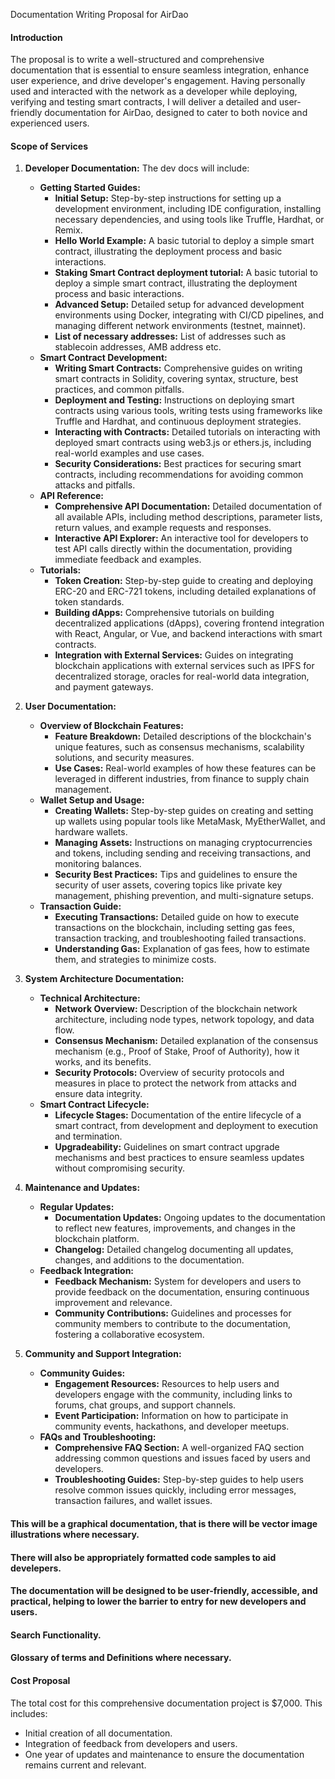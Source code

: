 Documentation Writing Proposal for AirDao

#### Introduction

The proposal is to write a well-structured and comprehensive documentation that is essential to ensure seamless integration, enhance user experience, and drive developer's engagement.
Having personally used and interacted with the network as a developer while deploying, verifying and testing smart contracts, I will deliver a detailed and user-friendly documentation for AirDao, designed to cater to both novice and experienced users.

#### Scope of Services

1. **Developer Documentation:**
   The dev docs will include:

   - **Getting Started Guides:**
     - **Initial Setup:** Step-by-step instructions for setting up a development environment, including IDE configuration, installing necessary dependencies, and using tools like Truffle, Hardhat, or Remix.
     - **Hello World Example:** A basic tutorial to deploy a simple smart contract, illustrating the deployment process and basic interactions.
     - **Staking Smart Contract deployment tutorial:** A basic tutorial to deploy a simple smart contract, illustrating the deployment process and basic interactions.
     - **Advanced Setup:** Detailed setup for advanced development environments using Docker, integrating with CI/CD pipelines, and managing different network environments (testnet, mainnet).
     - **List of necessary addresses:** List of addresses such as stablecoin addresses, AMB address etc.
   - **Smart Contract Development:**
     - **Writing Smart Contracts:** Comprehensive guides on writing smart contracts in Solidity, covering syntax, structure, best practices, and common pitfalls.
     - **Deployment and Testing:** Instructions on deploying smart contracts using various tools, writing tests using frameworks like Truffle and Hardhat, and continuous deployment strategies.
     - **Interacting with Contracts:** Detailed tutorials on interacting with deployed smart contracts using web3.js or ethers.js, including real-world examples and use cases.
     - **Security Considerations:** Best practices for securing smart contracts, including recommendations for avoiding common attacks and pitfalls.
   - **API Reference:**
     - **Comprehensive API Documentation:** Detailed documentation of all available APIs, including method descriptions, parameter lists, return values, and example requests and responses.
     - **Interactive API Explorer:** An interactive tool for developers to test API calls directly within the documentation, providing immediate feedback and examples.
   - **Tutorials:**
     - **Token Creation:** Step-by-step guide to creating and deploying ERC-20 and ERC-721 tokens, including detailed explanations of token standards.
     - **Building dApps:** Comprehensive tutorials on building decentralized applications (dApps), covering frontend integration with React, Angular, or Vue, and backend interactions with smart contracts.
     - **Integration with External Services:** Guides on integrating blockchain applications with external services such as IPFS for decentralized storage, oracles for real-world data integration, and payment gateways.

2. **User Documentation:**

   - **Overview of Blockchain Features:**
     - **Feature Breakdown:** Detailed descriptions of the blockchain's unique features, such as consensus mechanisms, scalability solutions, and security measures.
     - **Use Cases:** Real-world examples of how these features can be leveraged in different industries, from finance to supply chain management.
   - **Wallet Setup and Usage:**
     - **Creating Wallets:** Step-by-step guides on creating and setting up wallets using popular tools like MetaMask, MyEtherWallet, and hardware wallets.
     - **Managing Assets:** Instructions on managing cryptocurrencies and tokens, including sending and receiving transactions, and monitoring balances.
     - **Security Best Practices:** Tips and guidelines to ensure the security of user assets, covering topics like private key management, phishing prevention, and multi-signature setups.
   - **Transaction Guide:**
     - **Executing Transactions:** Detailed guide on how to execute transactions on the blockchain, including setting gas fees, transaction tracking, and troubleshooting failed transactions.
     - **Understanding Gas:** Explanation of gas fees, how to estimate them, and strategies to minimize costs.

3. **System Architecture Documentation:**

   - **Technical Architecture:**
     - **Network Overview:** Description of the blockchain network architecture, including node types, network topology, and data flow.
     - **Consensus Mechanism:** Detailed explanation of the consensus mechanism (e.g., Proof of Stake, Proof of Authority), how it works, and its benefits.
     - **Security Protocols:** Overview of security protocols and measures in place to protect the network from attacks and ensure data integrity.
   - **Smart Contract Lifecycle:**
     - **Lifecycle Stages:** Documentation of the entire lifecycle of a smart contract, from development and deployment to execution and termination.
     - **Upgradeability:** Guidelines on smart contract upgrade mechanisms and best practices to ensure seamless updates without compromising security.

4. **Maintenance and Updates:**

   - **Regular Updates:**
     - **Documentation Updates:** Ongoing updates to the documentation to reflect new features, improvements, and changes in the blockchain platform.
     - **Changelog:** Detailed changelog documenting all updates, changes, and additions to the documentation.
   - **Feedback Integration:**
     - **Feedback Mechanism:** System for developers and users to provide feedback on the documentation, ensuring continuous improvement and relevance.
     - **Community Contributions:** Guidelines and processes for community members to contribute to the documentation, fostering a collaborative ecosystem.

5. **Community and Support Integration:**
   - **Community Guides:**
     - **Engagement Resources:** Resources to help users and developers engage with the community, including links to forums, chat groups, and support channels.
     - **Event Participation:** Information on how to participate in community events, hackathons, and developer meetups.
   - **FAQs and Troubleshooting:**
     - **Comprehensive FAQ Section:** A well-organized FAQ section addressing common questions and issues faced by users and developers.
     - **Troubleshooting Guides:** Step-by-step guides to help users resolve common issues quickly, including error messages, transaction failures, and wallet issues.

#### This will be a graphical documentation, that is there will be vector image illustrations where necessary.

#### There will also be appropriately formatted code samples to aid develepers.

#### The documentation will be designed to be user-friendly, accessible, and practical, helping to lower the barrier to entry for new developers and users.

#### Search Functionality.

#### Glossary of terms and Definitions where necessary.

#### Cost Proposal

The total cost for this comprehensive documentation project is $7,000. This includes:

- Initial creation of all documentation.
- Integration of feedback from developers and users.
- One year of updates and maintenance to ensure the documentation remains current and relevant.
